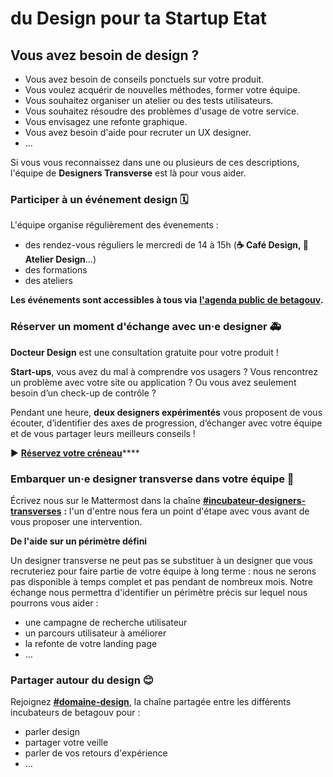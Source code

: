 # du Design pour ta Startup Etat

## Vous avez besoin de design ?

* Vous avez besoin de conseils ponctuels sur votre produit.
* Vous voulez acquérir de nouvelles méthodes, former votre équipe.
* Vous souhaitez organiser un atelier ou des tests utilisateurs.
* Vous souhaitez résoudre des problèmes d'usage de votre service. 
* Vous envisagez une refonte graphique.
* Vous avez besoin d'aide pour recruter un UX designer.
* ...

Si vous vous reconnaissez dans une ou plusieurs de ces descriptions, l'équipe de **Designers Transverse** est là pour vous aider.

### Participer à un événement design 🗓

L'équipe organise régulièrement des évenements :

* des rendez-vous réguliers le mercredi de 14 à 15h \(**☕ Café Design, 💎 Atelier Design**...\)
* des formations
* des ateliers

**Les événements sont accessibles à tous via** [**l'agenda public de betagouv**](https://calendar.google.com/calendar/embed?src=0ieonqap1r5jeal5ugeuhoovlg%40group.calendar.google.com&ctz=Europe%2FParis)**.**

### Réserver un moment d'échange avec un·e designer 🚑

**Docteur Design** est une consultation gratuite pour votre produit !

**Start-ups**, vous avez du mal à comprendre vos usagers ? Vous rencontrez un problème avec votre site ou application ? Ou vous avez seulement besoin d’un check-up de contrôle ?

Pendant une heure, **deux designers expérimentés** vous proposent de vous écouter, d’identifier des axes de progression, d’échanger avec votre équipe et de vous partager leurs meilleurs conseils !

▶️ [**Réservez votre créneau**](https://airtable.com/shrhbALSi4MptguEA)\*\*\*\*

### Embarquer un·e designer transverse dans votre équipe 👋

Écrivez nous sur le Mattermost dans la chaîne [**\#incubateur-designers-transverses**](https://mattermost.incubateur.net/betagouv/channels/incubateur-team-designers-transverses) **:** l'un d'entre nous fera un point d'étape avec vous avant de vous proposer une intervention.

**De l'aide sur un périmètre défini**

Un designer transverse ne peut pas se substituer à un designer que vous recruteriez pour faire partie de votre équipe à long terme : nous ne serons pas disponible à temps complet et pas pendant de nombreux mois. Notre échange nous permettra d'identifier un périmètre précis sur lequel nous pourrons vous aider :

* une campagne de recherche utilisateur
* un parcours utilisateur à améliorer
* la refonte de votre landing page
* ...

### Partager autour du design 😊

Rejoignez [**\#domaine-design**](https://mattermost.incubateur.net/betagouv/channels/domaine-design), la chaîne partagée entre les différents incubateurs de betagouv pour :

* parler design 
* partager votre veille 
* parler de vos retours d'expérience
* ...


